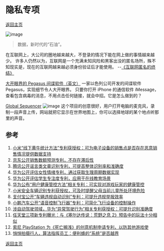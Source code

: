 # 隐私专项
[返回主页](/)

![image](https://user-images.githubusercontent.com/42224627/146170927-96022b61-4f50-428b-a095-abeee4f67cff.png)
> 数据，新时代的“石油”。

在互联网上，大公司的圈地越来越大，不登录的情况下能在网上做的事情越来越少。
许多人仍然以为，互联网是一个充满未知风险和黑客出没的匿名场所，殊不知现实是，现在的互联网越来越必须身份验证后才能使用。
--[《互联网匿名的终结》](https://www.thedrum.com/opinion/2021/11/19/what-the-end-anonymity-means-consumers-and-brands)

[大开眼界的 Pegasus 间谍软件（英文）](https://m.facebook.com/story.php?story_fbid=10159084773734215&id=673654214&_rdr)
一家以色列公司开发的间谍软件 Pegasus，实现细节令人大开眼界。
只要你打开 iPhone 的通信软件 iMessage，查看包含病毒的消息，不用点击任何链接，就会中招。它是怎么做到的？

[Global Sequencer](https://globalsequencer.com/)
![image](https://user-images.githubusercontent.com/42224627/147395536-6151390d-f901-4578-b6b4-9573f1773098.png)
这个项目的创意很好，用户打开电脑的麦克风，录制一段声音上传，网站就把它显示在世界地图上，你可以选择地球的某个地点听那里的声音。

## 参考

1. [小米“线下黄牛统计方法”专利获授权：可为电子设备的销售点是否存在恶意销售情况提供数据支持](https://www.ithome.com/0/592/353.htm)
2. [京东公开销售数额预测专利，不存在滞后性](https://www.ithome.com/0/591/828.htm)
3. [腾讯公开谣言类文章识别专利，可提高整体识别率和准确度](https://www.ithome.com/0/590/965.htm)
4. [华为公开评估女性情绪专利，通过获取生理周期数据实现](https://www.ithome.com/0/591/731.htm)
5. [华为公开评估学生专注度专利，应用于在线教育场景](https://www.ithome.com/0/591/663.htm)
6. [华为公布“用户健康管控方法”相关专利：可实现对游戏玩家的健康管控](https://www.ithome.com/0/591/042.htm)
7. [小米安全车辆识别专利获授权，可及时提醒父母当前儿童所处环境危险](https://www.ithome.com/0/590/937.htm)
8. [支付宝公开“车辆违规自动识别”专利：可提升违规举报效率](https://www.ithome.com/0/590/799.htm)
9. [小鹏汽车公开“语音控制飞行器”专利：可简化飞行设备的控制操作](https://www.ithome.com/0/591/659.htm)
10. [涉自动驾驶领域，华为“异常驾驶行为”相关专利获授权：可提升识别准确度](https://www.ithome.com/0/591/095.htm)
11. [任天堂三项新专利曝光：与《塞尔达传说：荒野之息 2》预告中的玩法十分相似](https://www.ithome.com/0/592/575.htm)
12. [索尼 PlayStation 为《死亡搁浅》的创意机制申请专利，以防其他游戏使](https://www.ithome.com/0/591/980.htm)
13. [悄悄拍摄行人，算法指挥员工：便利蜂的“系统”是否越界](https://mp.weixin.qq.com/s/heRqYI-GFw5EX_0r_4Jh9g)

[返回主页](/)

